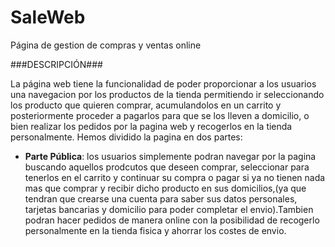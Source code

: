 # SaleWeb
Página de gestion de compras y ventas online

###DESCRIPCIÓN###

La página web tiene la funcionalidad de poder proporcionar a los usuarios una navegacion por los productos de la tienda permitiendo ir seleccionando los producto que quieren comprar, acumulandolos en un carrito y posteriormente proceder a pagarlos para que se los lleven a domicilio, o bien realizar los pedidos por la pagina web y recogerlos en la tienda personalmente. Hemos dividido la pagina en dos partes:

- **Parte Pública**: los usuarios simplemente podran navegar por la pagina buscando aquellos prodcutos que deseen comprar, seleccionar para tenerlos en el carrito y continuar su compra o pagar si ya no tienen nada mas que comprar y recibir dicho producto en sus domicilios,(ya que tendran que crearse una cuenta para saber sus datos personales, tarjetas bancarias y domicilio para poder completar el envio).Tambien podran hacer pedidos de manera online con la posibilidad de recogerlo personalmente en la tienda fisica y ahorrar los costes de envio.
